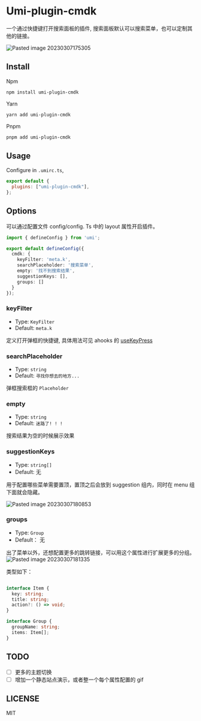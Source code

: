 # Umi-plugin-cmdk

一个通过快捷键打开搜索面板的插件, 搜索面板默认可以搜索菜单，也可以定制其他的链接。

![Pasted image 20230307175305](https://imgs.taoweng.site/Pasted%20image%2020230307175305.png)

## Install

Npm

```bash
npm install umi-plugin-cmdk
```

Yarn


```bash
yarn add umi-plugin-cmdk
```

Pnpm

```bash
pnpm add umi-plugin-cmdk
```

## Usage

Configure in `.umirc.ts`,

```js
export default {
  plugins: ["umi-plugin-cmdk"],
};
```

## Options

可以通过配置文件 config/config. Ts 中的 layout 属性开启插件。

```typescript
import { defineConfig } from 'umi';

export default defineConfig({
  cmdk: {
    keyFilter: 'meta.k',
    searchPlaceholder: '搜索菜单',
    empty: '找不到搜索结果',
    suggestionKeys: [],
    groups: []
  }
});
```

### keyFilter
- Type: `KeyFilter`
- Default: `meta.k` 

定义打开弹框的快捷键, 具体用法可见 ahooks 的 [useKeyPress](https://ahooks.js.org/zh-CN/hooks/use-key-press/#params)

### searchPlaceholder
- Type: `string`
- Default: `寻找你想去的地方...` 

弹框搜索框的 `Placeholder`

### empty
- Type: `string`
- Default: `迷路了! ! !` 

搜索结果为空的时候展示效果

### suggestionKeys
- Type: `string[]`
- Default: 无

用于配置哪些菜单需要置顶，置顶之后会放到 suggestion 组内，同时在 menu 组下面就会隐藏。

![Pasted image 20230307180853](https://imgs.taoweng.site/Pasted%20image%2020230307180853.png)

### groups

- Type: `Group`
- Default： 无

出了菜单以外，还想配置更多的跳转链接，可以用这个属性进行扩展更多的分组。
![Pasted image 20230307181335](https://imgs.taoweng.site/Pasted%20image%2020230307181335.png)

类型如下：

```typescript

interface Item {
  key: string;
  title: string;
  action?: () => void;
}

interface Group {
  groupName: string;
  items: Item[];
}
```

## TODO
- [ ] 更多的主题切换
- [ ] 增加一个静态站点演示，或者整一个每个属性配置的 gif

## LICENSE

MIT
